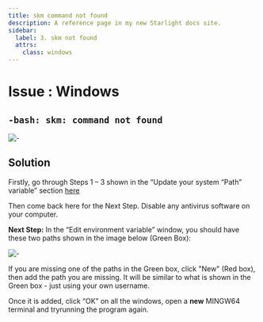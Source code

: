 ```yaml
---
title: skm command not found
description: A reference page in my new Starlight docs site.
sidebar:
  label: 3. skm not found
  attrs:
    class: windows
---
```


<h1>Issue : Windows </h1>

## `-bash: skm: command not found`

![-](https://i.imgur.com/PMDiueq.png?1)

## Solution

Firstly, go through Steps 1 – 3 shown in the “Update your system “Path” variable” section [here](/troubleshoot/windows/list/update-system-path)

Then come back here for the Next Step.
Disable any antivirus software on your computer.

**Next Step:**
In the “Edit environment variable” window, you should have these two paths shown in the image below (Green Box):

![-](https://i.imgur.com/H9sF33y.png)

If you are missing one of the paths in the Green box, click "New" (Red box), then add the
path you are missing.
It will be similar to what is shown in the Green box - just using your own username.

Once it is added, click “OK” on all the windows, open a **new** MINGW64 terminal and tryrunning the program again.
